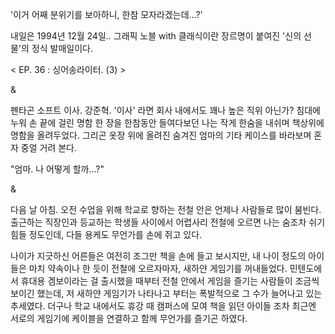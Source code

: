 '이거 어째 분위기를 보아하니, 한참 모자라겠는데...?' 

내일은 1994년 12월 24일.. 
그래픽 노블 with 클래식이란 장르명이 붙여진 '신의 선물'의 정식 발매일이다.

< EP. 36 : 싱어송라이터. (3) >

& 

펜타곤 소프트 이사. 강준혁. 
'이사' 라면 회사 내에서도 꽤나 높은 직위 아닌가? 
침대에 누워 손 끝에 걸린 명함 한 장을 한참동안 들여다보던 나는 작게 한숨을 내쉬며 책상위에 명함을 올려두었다. 
그리곤 옷장 위에 올려진 숨겨진 엄마의 기타 케이스를 바라보며 혼자 중얼 거려 본다. 

"엄마. 나 어떻게 할까...?" 

& 

다음 날 아침. 
오전 수업을 위해 학교로 향하는 전철 안은 언제나 사람들로 많이 붐빈다. 
출근하는 직장인과 등교하는 학생들 사이에서 어렵사리 전철에 오르면 나는 숨조차 쉬기 힘들 정도인데, 다들 용케도 무언가를 손에 쥐고 있다. 

나이가 지긋하신 어른들은 여전히 조그만 책을 손에 들고 보시지만, 내 나이 정도의 아이들은 마치 약속이나 한 듯이 전철에 오르자마자, 새하얀 게임기를 꺼내들었다. 
민텐도에서 휴대용 겜보이라는 걸 출시했을 때부터 전철 안에서 게임을 즐기는 사람들이 조금씩 보이긴 했는데, 저 새하얀 게임기가 나타나고 부터는 폭발적으로 그 수가 늘어나고 있는 추세였다. 
더구나 학교 내에서도 휴강 때 캠퍼스에 모여 책을 읽던 아이들 조차 최근엔 서로의 게임기에 케이블을 연결하고 함께 무언가를 즐기곤 하였다. 